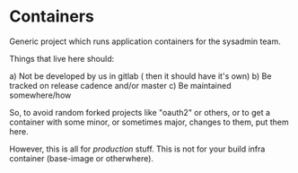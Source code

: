 # Containers

Generic project which runs application containers for the sysadmin team.

Things that live here should:

a) Not be developed by us in gitlab ( then it should have it's own)
b) Be tracked on release cadence and/or master
c) Be maintained somewhere/how


So, to avoid random forked projects like "oauth2" or others, or to get a
container with some minor, or sometimes major, changes to them, put them here.

However, this is all for _production_ stuff. This is not for your build infra
container (base-image or otherwhere).
